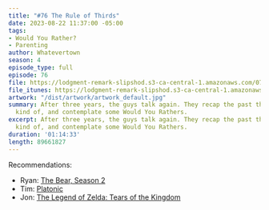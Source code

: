 ```yaml
---
title: "#76 The Rule of Thirds"
date: 2023-08-22 11:37:00 -05:00
tags:
- Would You Rather?
- Parenting
author: Whatevertown
season: 4
episode_type: full
episode: 76
file: https://lodgment-remark-slipshod.s3-ca-central-1.amazonaws.com/076.mp3
file_itunes: https://lodgment-remark-slipshod.s3-ca-central-1.amazonaws.com/076.m4a
artwork: "/dist/artwork/artwork_default.jpg"
summary: After three years, the guys talk again. They recap the past three years,
  kind of, and contemplate some Would You Rathers.
excerpt: After three years, the guys talk again. They recap the past three years,
  kind of, and contemplate some Would You Rathers.
duration: '01:14:33'
length: 89661827
---
```


Recommendations: 
- Ryan: [The Bear, Season 2](https://www.justwatch.com/ca/tv-show/the-bear-2022)
- Tim: [Platonic](https://tv.apple.com/us/show/platonic/umc.cmc.y7bc18x7co813l8i2tlsyb4l)
- Jon: [The Legend of Zelda: Tears of the Kingdom](https://www.nintendo.com/en-ca/store/products/the-legend-of-zelda-tears-of-the-kingdom-switch/)